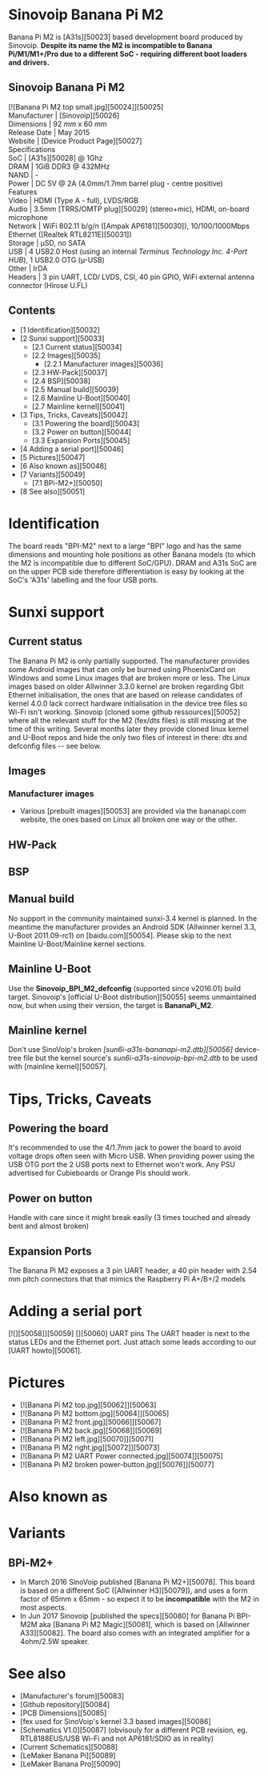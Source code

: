 # Sinovoip Banana Pi M2
Banana Pi M2 is [A31s][50023] based development board produced by Sinovoip. 
**Despite its name the M2 is incompatible to Banana Pi/M1/M1+/Pro due to a different SoC - requiring different boot loaders and drivers.**
  

Sinovoip Banana Pi M2  
---  
[![Banana Pi M2 top small.jpg][50024]][50025]  
Manufacturer |  [Sinovoip][50026]  
Dimensions |  92 _mm_ x 60 _mm_  
Release Date |  May 2015   
Website |  [Device Product Page][50027]  
Specifications   
SoC |  [A31s][50028] @ 1Ghz   
DRAM |  1GiB DDR3 @ 432MHz   
NAND |  \-   
Power |  DC 5V @ 2A (4.0mm/1.7mm barrel plug - centre positive)   
Features   
Video |  HDMI (Type A - full), LVDS/RGB   
Audio |  3.5mm [TRRS/OMTP plug][50029] (stereo+mic), HDMI, on-board microphone   
Network |  WiFi 802.11 b/g/n ([Ampak AP6181][50030]), 10/100/1000Mbps Ethernet ([Realtek RTL8211E][50031])   
Storage |  µSD, no SATA   
USB |  4 USB2.0 Host (using an internal _Terminus Technology Inc. 4-Port HUB_), 1 USB2.0 OTG (µ-USB)   
Other |  IrDA   
Headers |  3 pin UART, LCD/ LVDS, CSI, 40 pin GPIO, WiFi external antenna connector (Hirose U.FL)   
## Contents
  * [1 Identification][50032]
  * [2 Sunxi support][50033]
    * [2.1 Current status][50034]
    * [2.2 Images][50035]
      * [2.2.1 Manufacturer images][50036]
    * [2.3 HW-Pack][50037]
    * [2.4 BSP][50038]
    * [2.5 Manual build][50039]
    * [2.6 Mainline U-Boot][50040]
    * [2.7 Mainline kernel][50041]
  * [3 Tips, Tricks, Caveats][50042]
    * [3.1 Powering the board][50043]
    * [3.2 Power on button][50044]
    * [3.3 Expansion Ports][50045]
  * [4 Adding a serial port][50046]
  * [5 Pictures][50047]
  * [6 Also known as][50048]
  * [7 Variants][50049]
    * [7.1 BPi-M2+][50050]
  * [8 See also][50051]

# Identification
The board reads "BPI-M2" next to a large "BPI" logo and has the same dimensions and mounting hole positions as other Banana models (to which the M2 is incompatible due to different SoC/GPU). DRAM and A31s SoC are on the upper PCB side therefore differentiation is easy by looking at the SoC's 'A31s' labelling and the four USB ports. 
# Sunxi support
## Current status
The Banana Pi M2 is only partially supported. 
The manufacturer provides some Android images that can only be burned using PhoenixCard on Windows and some Linux images that are broken more or less. The Linux images based on older Allwinner 3.3.0 kernel are broken regarding Gbit Ethernet initialisation, the ones that are based on release candidates of kernel 4.0.0 lack correct hardware initialisation in the device tree files so Wi-Fi isn't working. 
Sinovoip [cloned some github ressources][50052] where all the relevant stuff for the M2 (fex/dts files) is still missing at the time of this writing. Several months later they provide cloned linux kernel and U-Boot repos and hide the only two files of interest in there: dts and defconfig files -- see below. 
## Images
### Manufacturer images
  * Various [prebuilt images][50053] are provided via the bananapi.com website, the ones based on Linux all broken one way or the other.

## HW-Pack
## BSP
## Manual build
No support in the community maintained sunxi-3.4 kernel is planned. In the meantime the manufacturer provides an Android SDK (Allwinner kernel 3.3, U-Boot 2011.09-rc1) on [baidu.com][50054]. 
Please skip to the next Mainline U-Boot/Mainline kernel sections. 
## Mainline U-Boot
Use the **Sinovoip_BPI_M2_defconfig** (supported since v2016.01) build target. Sinovoip's [official U-Boot distribution][50055] seems unmaintained now, but when using their version, the target is **BananaPi_M2**. 
## Mainline kernel
Don't use SinoVoip's broken _[sun6i-a31s-bananapi-m2.dtb][50056]_ device-tree file but the kernel source's _sun6i-a31s-sinovoip-bpi-m2.dtb_ to be used with [mainline kernel][50057]. 
# Tips, Tricks, Caveats
## Powering the board
It's recommended to use the 4/1.7mm jack to power the board to avoid voltage drops often seen with Micro USB. When providing power using the USB OTG port the 2 USB ports next to Ethernet won't work. Any PSU advertised for Cubieboards or Orange Pis should work. 
## Power on button
Handle with care since it might break easily (3 times touched and already bent and almost broken) 
## Expansion Ports
The Banana Pi M2 exposes a 3 pin UART header, a 40 pin header with 2.54 mm pitch connectors that that mimics the Raspberry Pi A+/B+/2 models 
# Adding a serial port
[![][50058]][50059]
[][50060]
UART pins
The UART header is next to the status LEDs and the Ethernet port. Just attach some leads according to our [UART howto][50061]. 
# Pictures
  * [![Banana Pi M2 top.jpg][50062]][50063]
  * [![Banana Pi M2 bottom.jpg][50064]][50065]
  * [![Banana Pi M2 front.jpg][50066]][50067]
  * [![Banana Pi M2 back.jpg][50068]][50069]
  * [![Banana Pi M2 left.jpg][50070]][50071]
  * [![Banana Pi M2 right.jpg][50072]][50073]
  * [![Banana Pi M2 UART Power connected.jpg][50074]][50075]
  * [![Banana Pi M2 broken power-button.jpg][50076]][50077]

# Also known as
# Variants
## BPi-M2+
  * In March 2016 SinoVoip published [Banana Pi M2+][50078]. This board is based on a different SoC ([Allwinner H3][50079]), and uses a form factor of 65mm x 65mm - so expect it to be **incompatible** with the M2 in most aspects.
  * In Jun 2017 Sinovoip [published the specs][50080] for Banana Pi BPI-M2M aka [Banana Pi M2 Magic][50081], which is based on [Allwinner A33][50082]. The board also comes with an integrated amplifier for a 4ohm/2.5W speaker.

# See also
  * [Manufacturer's forum][50083]
  * [Github repository][50084]
  * [PCB Dimensions][50085]
  * [fex used for SinoVoip's kernel 3.3 based images][50086]
  * [Schematics V1.0][50087] (obvisouly for a different PCB revision, eg. RTL8188EUS/USB Wi-Fi and not AP6181/SDIO as in reality)
  * [Current Schematics][50088]
  * [LeMaker Banana Pi][50089]
  * [LeMaker Banana Pro][50090]
